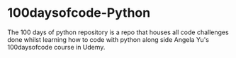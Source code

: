 # 100daysofcode-Python

The 100 days of python repository is a repo that houses all code challenges done whilst learning how to code with python along side Angela Yu's 100daysofcode course in Udemy.
